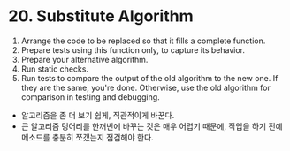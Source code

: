 # 20. Substitute Algorithm

1. Arrange the code to be replaced so that it fills a complete function.
2. Prepare tests using this function only, to capture its behavior.
3. Prepare your alternative algorithm.
4. Run static checks.
5. Run tests to compare the output of the old algorithm to the new one. If they are the same, you're done. Otherwise, use the old algorithm for comparison in testing and debugging.

- 알고리즘을 좀 더 보기 쉽게, 직관적이게 바꾼다.
- 큰 알고리즘 덩어리를 한꺼번에 바꾸는 것은 매우 어렵기 때문에, 작업을 하기 전에 메소드를 충분히 쪼갰는지 점검해야 한다.